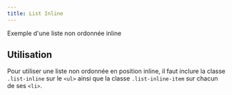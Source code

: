 ```yaml
---
title: List Inline
---
```

Exemple d'une liste non ordonnée inline

## Utilisation 

Pour utiliser une liste non ordonnée en position inline, il faut inclure la classe <code>.list-inline</code> sur le <code>&lt;ul&gt;</code> ainsi que la classe <code>.list-inline-item</code> sur chacun de ses <code>&lt;li&gt;</code>.
